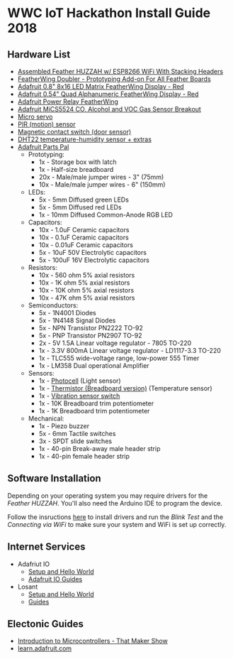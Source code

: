# WWC IoT Hackathon Install Guide 2018

## Hardware List

* [Assembled Feather HUZZAH w/ ESP8266 WiFi With Stacking Headers](https://www.adafruit.com/product/3213)
* [FeatherWing Doubler - Prototyping Add-on For All Feather Boards](https://www.adafruit.com/product/2890)
* [Adafruit 0.8" 8x16 LED Matrix FeatherWing Display - Red](https://www.adafruit.com/product/3152)
* [Adafruit 0.54" Quad Alphanumeric FeatherWing Display - Red](https://www.adafruit.com/product/3130)
* [Adafruit Power Relay FeatherWing](https://www.adafruit.com/product/3191)
* [Adafruit MiCS5524 CO, Alcohol and VOC Gas Sensor Breakout](https://www.adafruit.com/product/3199)
* [Micro servo](https://www.adafruit.com/product/169)
* [PIR (motion) sensor](https://www.adafruit.com/product/189)
* [Magnetic contact switch (door sensor)](https://www.adafruit.com/product/375)
* [DHT22 temperature-humidity sensor + extras](https://www.adafruit.com/product/385)
* [Adafruit Parts Pal](https://www.adafruit.com/product/2975)
  * Prototyping:
    * 1x - Storage box with latch
    * 1x - Half-size breadboard
    * 20x - Male/male jumper wires - 3" (75mm)
    * 10x - Male/male jumper wires - 6" (150mm)
  * LEDs:
    * 5x - 5mm Diffused green LEDs
    * 5x - 5mm Diffused red LEDs
    * 1x - 10mm Diffused Common-Anode RGB LED
  * Capacitors:
    * 10x - 1.0uF Ceramic capacitors
    * 10x - 0.1uF Ceramic capacitors
    * 10x - 0.01uF Ceramic capacitors
    * 5x - 10uF 50V Electrolytic capacitors
    * 5x - 100uF 16V Electrolytic capacitors
  * Resistors:
    * 10x - 560 ohm 5% axial resistors
    * 10x - 1K ohm 5% axial resistors
    * 10x - 10K ohm 5% axial resistors
    * 10x - 47K ohm 5% axial resistors
  * Semiconductors:
    * 5x - 1N4001 Diodes
    * 5x - 1N4148 Signal Diodes
    * 5x - NPN Transistor PN2222 TO-92
    * 5x - PNP Transistor PN2907 TO-92
    * 2x - 5V 1.5A Linear voltage regulator - 7805 TO-220
    * 1x - 3.3V 800mA Linear voltage regulator - LD1117-3.3 TO-220
    * 1x - TLC555 wide-voltage range, low-power 555 Timer
    * 1x - LM358 Dual operational Amplifier
  * Sensors:
    * 1x - [Photocell](https://www.adafruit.com/product/161) (Light sensor)
    * 1x - [Thermistor  (Breadboard version)](https://www.adafruit.com/product/372) (Temperature sensor)
    * 1x - [Vibration sensor switch](https://www.adafruit.com/product/2384)
    * 1x - 10K Breadboard trim potentiometer
    * 1x - 1K Breadboard trim potentiometer
  * Mechanical:
    * 1x - Piezo buzzer
    * 5x - 6mm Tactile switches
    * 3x - SPDT slide switches
    * 1x - 40-pin Break-away male header strip
    * 1x - 40-pin female header strip

## Software Installation

Depending on your operating system you may require drivers for the _Feather HUZZAH_. You'll also need the Arduino IDE to program the device.

Follow the insructions [here](https://learn.adafruit.com/adafruit-feather-huzzah-esp8266/using-arduino-ide) to install drivers and run the 
_Blink Test_ and the _Connecting via WiFi_ to make sure your system and WiFi is set up correctly.

## Internet Services

* Adafriut IO
  * [Setup and Hello World](https://learn.adafruit.com/adafruit-io-basics-esp8266-arduino?view=all)
  * [Adafruit IO Guides](https://www.adafruit.com/product/2680#tab_learn)
* Losant
  * [Setup and Hello World](https://docs.losant.com/getting-started/losant-iot-dev-kits/builder-kit/)
  * [Guides](https://docs.losant.com/getting-started/losant-iot-dev-kits/overview/)

## Electonic Guides

* [Introduction to Microcontrollers - That Maker Show](https://www.youtube.com/watch?v=JTDfub5Yj-Y)
* [learn.adafruit.com](http://learn.adafruit.com)